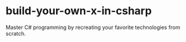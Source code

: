 # build-your-own-x-in-csharp
Master C# programming by recreating your favorite technologies from scratch.
